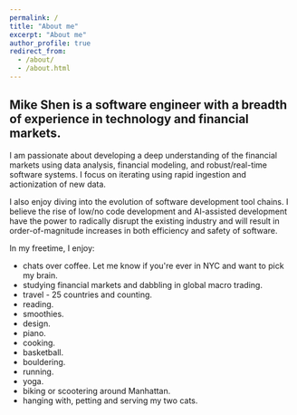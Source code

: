 ```yaml
---
permalink: /
title: "About me"
excerpt: "About me"
author_profile: true
redirect_from:
  - /about/
  - /about.html
---
```


Mike Shen is a software engineer with a breadth of experience in technology and financial markets.
---
I am passionate about developing a deep understanding of the financial markets using data analysis, financial modeling, and robust/real-time software systems. I focus on iterating using rapid ingestion and actionization of new data.

I also enjoy diving into the evolution of software development tool chains. I believe the rise of low/no code development and AI-assisted development have the power to radically disrupt the existing industry and will result in order-of-magnitude increases in both efficiency and safety of software.

In my freetime, I enjoy:
- chats over coffee. Let me know if you're ever in NYC and want to pick my brain.
- studying financial markets and dabbling in global macro trading.
- travel - 25 countries and counting.
- reading.
- smoothies.
- design.
- piano.
- cooking.
- basketball.
- bouldering.
- running.
- yoga.
- biking or scootering around Manhattan.
- hanging with, petting and serving my two cats.
